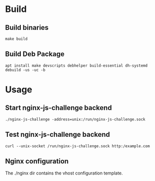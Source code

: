 # Build
## Build binaries
```shell script
make build
```

## Build Deb Package
```shell script
apt install make devscripts debhelper build-essential dh-systemd
debuild -us -uc -b
```

# Usage
## Start nginx-js-challenge backend
```shell script
./nginx-js-challenge -address=unix:/run/nginx-js-challenge.sock
```
## Test nginx-js-challenge backend
```shell script
curl --unix-socket /run/nginx-js-challenge.sock http:/example.com
```

## Nginx configuration
The ./nginx dir contains the vhost configuration template.
